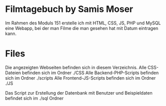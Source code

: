 # Filmtagebuch by Samis Moser

Im Rahmen des Moduls 151 erstelle ich mit HTML, CSS, JS, PHP und MySQL eine Webapp, bei der man Filme die man gesehen hat mit Datum eintragen kann.

# Files
Die angezeigten Webseiten befinden sich in diesem Verzeichnis.
Alle CSS-Dateien befinden sich im Ordner ./CSS
Alle Backend-PHP-Scripts befinden sich im Ordner ./scripts
Alle Frontend-JS-Scripts befinden sich im Ordner ./JS

Das Script zur Erstellung der Datenbank mit Benutzer und Beispieldaten befindet sich im ./sql Ordner
